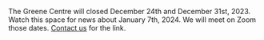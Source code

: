 The Greene Centre will closed December 24th and December 31st, 2023. Watch this space for news about January 7th, 2024. We will meet on Zoom those dates. [Contact us](/contact) for the link.
